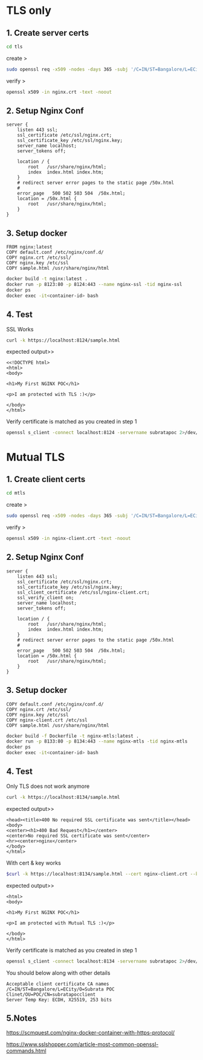 # TLS only
## 1. Create server certs
```bash
cd tls
```

create > 
```bash
sudo openssl req -x509 -nodes -days 365 -subj '/C=IN/ST=Bangalore/L=ECity/O=Subrata POC/OU=POC/CN=subratapoc' -newkey rsa:2048 -keyout nginx.key -out nginx.crt
```

verify > 
```bash
openssl x509 -in nginx.crt -text -noout
```

## 2. Setup Nginx Conf
```
server {
    listen 443 ssl;
    ssl_certificate /etc/ssl/nginx.crt;
    ssl_certificate_key /etc/ssl/nginx.key;
    server_name localhost;
    server_tokens off;

    location / {
        root   /usr/share/nginx/html;
        index  index.html index.htm;
    }
    # redirect server error pages to the static page /50x.html
    #
    error_page   500 502 503 504  /50x.html;
    location = /50x.html {
        root   /usr/share/nginx/html;
    }
}
```
## 3. Setup docker
```
FROM nginx:latest
COPY default.conf /etc/nginx/conf.d/
COPY nginx.crt /etc/ssl/
COPY nginx.key /etc/ssl
COPY sample.html /usr/share/nginx/html
```

```bash
docker build -t nginx:latest .
docker run -p 8123:80 -p 8124:443 --name nginx-ssl -tid nginx-ssl
docker ps
docker exec -it<container-id> bash
```
## 4. Test
SSL Works 
```bash
curl -k https://localhost:8124/sample.html
```
expected output>>
```
<<!DOCTYPE html>
<html>
<body>

<h1>My First NGINX POC</h1>

<p>I am protected with TLS :)</p>

</body>
</html>
```

Verify certificate is matched as you created in step 1
```bash
openssl s_client -connect localhost:8124 -servername subratapoc 2>/dev/null
```

# Mutual TLS
## 1. Create client certs
```bash
cd mtls
```
create > 
```bash
sudo openssl req -x509 -nodes -days 365 -subj '/C=IN/ST=Bangalore/L=ECity/O=Subrata POC Clinet/OU=POC/CN=subratapocclient' -newkey rsa:2048 -keyout nginx-client.key -out nginx-client.crt
```
verify >
```bash
openssl x509 -in nginx-client.crt -text -noout
```
## 2. Setup Nginx Conf
```
server {
    listen 443 ssl;
    ssl_certificate /etc/ssl/nginx.crt;
    ssl_certificate_key /etc/ssl/nginx.key;
	ssl_client_certificate /etc/ssl/nginx-client.crt;
	ssl_verify_client on;
    server_name localhost;
    server_tokens off;

    location / {
        root   /usr/share/nginx/html;
        index  index.html index.htm;
    }
    # redirect server error pages to the static page /50x.html
    #
    error_page   500 502 503 504  /50x.html;
    location = /50x.html {
        root   /usr/share/nginx/html;
    }
}
```
## 3. Setup docker
```FROM nginx:latest
COPY default.conf /etc/nginx/conf.d/
COPY nginx.crt /etc/ssl/
COPY nginx.key /etc/ssl
COPY nginx-client.crt /etc/ssl
COPY sample.html /usr/share/nginx/html
```
```bash
docker build -f Dockerfile -t nginx-mtls:latest .
docker run -p 8133:80 -p 8134:443 --name nginx-mtls -tid nginx-mtls
docker ps
docker exec -it<container-id> bash
```
## 4. Test
Only TLS does not work anymore 
```bash
curl -k https://localhost:8134/sample.html
```
expected output>>
```<html>
<head><title>400 No required SSL certificate was sent</title></head>
<body>
<center><h1>400 Bad Request</h1></center>
<center>No required SSL certificate was sent</center>
<hr><center>nginx</center>
</body>
</html>
```
With cert & key works
```bash
$curl -k https://localhost:8134/sample.html --cert nginx-client.crt --key nginx-client.key
```

expected output>>
```<!DOCTYPE html>
<html>
<body>

<h1>My First NGINX POC</h1>

<p>I am protected with Mutual TLS :)</p>

</body>
</html>
```
Verify certificate is matched as you created in step 1
```bash 
openssl s_client -connect localhost:8134 -servername subratapoc 2>/dev/null
```
You should below along with other details
```
Acceptable client certificate CA names
/C=IN/ST=Bangalore/L=ECity/O=Subrata POC Clinet/OU=POC/CN=subratapocclient
Server Temp Key: ECDH, X25519, 253 bits
```

## 5.Notes

https://scmquest.com/nginx-docker-container-with-https-protocol/

https://www.sslshopper.com/article-most-common-openssl-commands.html